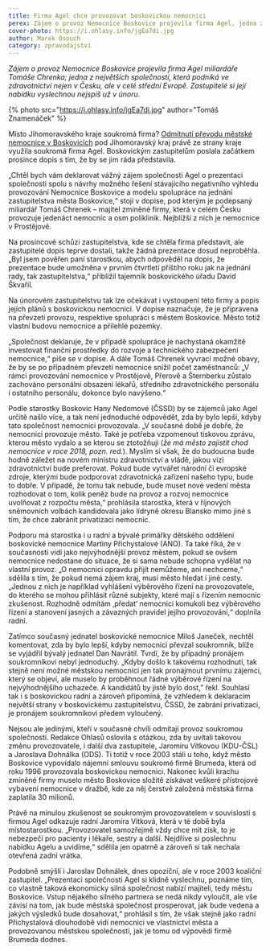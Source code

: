 ```yaml
---
title: Firma Agel chce provozovat boskovickou nemocnici
perex: Zájem o provoz Nemocnice Boskovice projevila firma Agel, jedna z největších společností, která podniká ve zdravotnictví nejen v Česku, ale v celé střední Evropě. Zastupitelé si její nabídku vyslechnou nejspíš už v únoru.
cover-photo: https://i.ohlasy.info/jgEa7di.jpg
author: Marek Osouch
category: zpravodajství
---
```


*Zájem o provoz Nemocnice Boskovice projevila firma Agel miliardáře Tomáše Chrenka; jedna z největších společností, která podniká ve zdravotnictví nejen v Česku, ale v celé střední Evropě. Zastupitelé si její nabídku vyslechnou nejspíš už v únoru.*

{% photo src="https://i.ohlasy.info/jgEa7di.jpg" author="Tomáš Znamenáček" %}

Místo Jihomoravského kraje soukromá firma? [Odmítnutí převodu městské nemocnice v Boskovicích](http://www.ohlasy.info/clanky/2017/10/nemocnice-zustane.html) pod Jihomoravský kraj právě ze strany kraje využila soukromá firma Agel. Boskovickým zastupitelům poslala začátkem prosince dopis s tím, že by se jim ráda představila.

„Chtěl bych vám deklarovat vážný zájem společnosti Agel o prezentaci společnosti spolu s návrhy možného řešení stávajícího negativního výhledu provozování Nemocnice Boskovice a modelu spolupráce na jednání zastupitelstva města Boskovice,“ stojí v dopise, pod kterým je podepsaný miliardář Tomáš Chrenek – majitel zmíněné firmy, která v celém Česku provozuje jedenáct nemocnic a osm poliklinik. Nejbližší z nich je nemocnice v Prostějově.

Na prosincové schůzi zastupitelstva, kde se chtěla firma představit, ale zastupitelé dopis teprve dostali, takže žádná prezentace dosud neproběhla. „Byl jsem pověřen paní starostkou, abych odpověděl na dopis, že prezentace bude umožněna v prvním čtvrtletí příštího roku jak na jednání rady, tak zastupitelstva,“ přiblížil tajemník boskovického úřadu David Škvařil.

Na únorovém zastupitelstvu tak lze očekávat i vystoupení této firmy a popis jejích plánů s boskovickou nemocnicí. V dopise naznačuje, že je připravena na převzetí provozu, respektive spolupráci s městem Boskovice. Město totiž vlastní budovu nemocnice a přilehlé pozemky.

„Společnost deklaruje, že v případě spolupráce je nachystaná okamžitě investovat finanční prostředky do rozvoje a technického zabezpečení nemocnice,“ píše se v dopise. A dále Tomáš Chrenek vyvrací možné obavy, že by se po případném převzetí nemocnice snížil počet zaměstnanců: „V rámci provozování nemocnice v Prostějově, Přerově a Šternberku zůstalo zachováno personální obsazení lékařů, středního zdravotnického personálu i ostatního personálu, dokonce bylo navýšeno.“

Podle starostky Boskovic Hany Nedomové (ČSSD) by se zájemců jako Agel určitě našlo více, a tak není jednoduché odpovědět, zda by bylo lepší, kdyby tato společnost nemocnici provozovala. „V současné době je dobře, že nemocnici provozuje město. Také je potřeba vzpomenout tiskovou zprávu, kterou město vydalo a se kterou se ztotožňuji (*že má město zajistit chod nemocnice v roce 2018, pozn. red.*). Myslím si však, že do budoucna bude hodně záležet na novém ministru zdravotnictví a vládě, jakou vizi zdravotnictví bude preferovat. Pokud bude vytvářet národní či evropské zdroje, kterými bude podporovat zdravotnická zařízení našeho typu, bude to dobře. V případě, že tomu tak nebude, bude muset nové vedení města rozhodovat o tom, kolik peněz bude na provoz a rozvoj nemocnice uvolňovat z rozpočtu města,“ prohlásila starostka, která v říjnových sněmovních volbách kandidovala jako lídryně okresu Blansko mimo jiné s tím, že chce zabránit privatizaci nemocnic.

Podporu má starostka i u radní a bývalé primářky dětského oddělení boskovické nemocnice Martiny Přichystalové (ANO). Ta také říká, že v současnosti vidí jako nejvýhodnější provoz městem, pokud se ovšem nemocnice nedostane do situace, že si sama nebude schopna vydělat na vlastní provoz. „O nemocnici opravdu přijít nemůžeme, ani nechceme,“ sdělila s tím, že pokud nemá zájem kraj, musí město hledat i jiné cesty. „Jednou z nich je například vyhlášení výběrového řízení na provozovatele, do kterého se mohou přihlásit různé subjekty, které mají s řízením nemocnic zkušenost. Rozhodně odmítám ‚předat‘ nemocnici komukoli bez výběrového řízení a stanovení jasných a závazných pravidel jejího provozování,“ doplnila radní.

Zatímco současný jednatel boskovické nemocnice Miloš Janeček, nechtěl komentovat, zda by bylo lepší, kdyby nemocnici převzal soukromník, blíže se vyjádřil bývalý jednatel Dan Navrátil. Tvrdí, že by případný pronájem soukromníkovi nebyl jednoduchý. „Kdyby došlo k takovému rozhodnutí, tak stejně není možné městskou nemocnici jen tak pronajmout prvnímu zájemci, který se objeví, ale muselo by proběhnout řádné výběrové řízení na nejvýhodnějšího uchazeče. A kandidátů by jistě bylo dost,” řekl. Souhlasí tak i s boskovickou radní a zároveň připomíná, že vzhledem k deklaracím největší strany v boskovickému zastupitelstvu, ČSSD, že zabrání privatizaci, je pronájem soukromníkovi předem vyloučený.

Nejsou ale jedinými, kteří v současné chvíli odmítají provoz soukromou společností. Redakce Ohlasů oslovila s otázkou, zda by uvítali takovou změnu provozovatele, i další dva zastupitele, Jaromíru Vítkovou (KDU-ČSL) a Jaroslava Dohnálka (ODS). Ti totiž v roce 2003 stáli u toho, když město Boskovice vypovídalo nájemní smlouvu soukromé firmě Brumeda, která od roku 1996 provozovala boskovickou nemocnici. Nakonec kvůli krachu zmíněné firmy muselo město Boskovice složitě získávat veškeré přístrojové vybavení nemocnice v dražbě, kde za něj čerstvě založená městská firma zaplatila 30 milionů.

Právě na minulou zkušenost se soukromým provozovatelem v souvislosti s firmou Agel odkazuje radní Jaromíra Vítková, která v té době byla místostarostkou. „Provozovatel samozřejmě vždy chce mít zisk, to je nebezpečí pro pacienty i lékaře, sestry a další. Nejdříve si poslechnu nabídku Agelu a uvidíme,“ sdělila jen opatrně a zároveň si tak nechala otevřená zadní vrátka.

Podobně smýšlí i Jaroslav Dohnálek, dnes opoziční, ale v roce 2003 koaliční zastupitel. „Prezentaci společnosti Agel si klidně vyslechnu, poznáme tím, co vlastně taková ekonomicky silná společnost nabízí majiteli, tedy městu Boskovice. Vstup nějakého silného partnera se nedá nikdy vyloučit, ale vše závisí na tom, jak bude městská společnost prosperovat, jak bude vedena a jakých výsledků bude dosahovat,“ prohlásil s tím, že však stejně jako radní Přichystalová dlouhodobě vidí nemocnici ve vlastnictví města a provozovanou městskou společností, jak je tomu od výpovědi firmě Brumeda dodnes.
